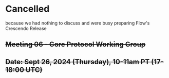 # Cancelled
because we had nothing to discuss and were busy preparing Flow's Crescendo Release

## ~~Meeting 06 - Core Protocol Working Group~~

## ~~Date: Sept 26, 2024 (Thursday), 10-11am PT (17-18:00 UTC)~~
